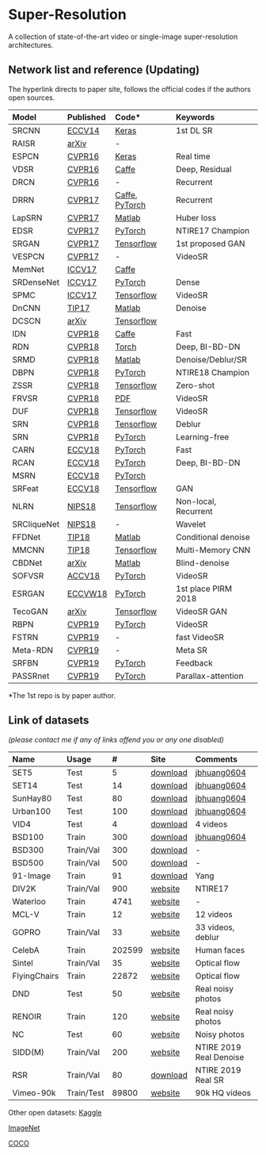 # Super-Resolution
A collection of state-of-the-art video or single-image super-resolution architectures.

## Network list and reference (Updating)
The hyperlink directs to paper site, follows the official codes if the authors open sources.

|Model |Published |Code* |Keywords|
|:-----|:---------|:-----|:-------|
|SRCNN|[ECCV14](https://arxiv.org/abs/1501.00092)|[Keras](https://github.com/qobilidop/srcnn)| 1st DL SR |
|RAISR|[arXiv](https://arxiv.org/abs/1606.01299)|-|| Google, Pixel 3 |
|ESPCN|[CVPR16](https://arxiv.org/abs/1609.05158)|[Keras](https://github.com/qobilidop/srcnn)| Real time |
|VDSR|[CVPR16](https://arxiv.org/abs/1511.04587)|[Caffe](https://github.com/huangzehao/caffe-vdsr)| Deep, Residual |
|DRCN|[CVPR16](https://arxiv.org/abs/1511.04491)|-| Recurrent ||
|DRRN|[CVPR17](http://cvlab.cse.msu.edu/pdfs/Tai_Yang_Liu_CVPR2017.pdf)|[Caffe](https://github.com/tyshiwo/DRRN_CVPR17), [PyTorch](https://github.com/jt827859032/DRRN-pytorch)| Recurrent |
|LapSRN|[CVPR17](http://vllab.ucmerced.edu/wlai24/LapSRN/)|[Matlab](https://github.com/phoenix104104/LapSRN)| Huber loss |
|EDSR|[CVPR17](https://arxiv.org/abs/1707.02921)|[PyTorch](https://github.com/thstkdgus35/EDSR-PyTorch)| NTIRE17 Champion |
|SRGAN|[CVPR17](https://arxiv.org/abs/1609.04802)|[Tensorflow](https://github.com/jiaming-wang/SRGAN-tensorflow)| 1st proposed GAN |
|VESPCN|[CVPR17](https://arxiv.org/abs/1611.05250)|-| VideoSR |
|MemNet|[ICCV17](https://arxiv.org/abs/1708.02209)|[Caffe](https://github.com/tyshiwo/MemNet)||
|SRDenseNet|[ICCV17](http://openaccess.thecvf.com/content_ICCV_2017/papers/Tong_Image_Super-Resolution_Using_ICCV_2017_paper.pdf)|[PyTorch](https://github.com/wxywhu/SRDenseNet-pytorch)| Dense |
|SPMC|[ICCV17](https://arxiv.org/abs/1704.02738)|[Tensorflow](https://github.com/jiangsutx/SPMC_VideoSR)| VideoSR |
|DnCNN|[TIP17](http://ieeexplore.ieee.org/document/7839189/)|[Matlab](https://github.com/cszn/DnCNN)| Denoise |
|DCSCN|[arXiv](https://arxiv.org/abs/1707.05425)|[Tensorflow](https://github.com/jiny2001/dcscn-super-resolution)||
|IDN|[CVPR18](https://arxiv.org/abs/1803.09454)|[Caffe](https://github.com/Zheng222/IDN-Caffe)| Fast |
|RDN|[CVPR18](https://arxiv.org/abs/1802.08797)|[Torch](https://github.com/yulunzhang/RDN)| Deep, BI-BD-DN |
|SRMD|[CVPR18](https://arxiv.org/abs/1712.06116)|[Matlab](https://github.com/cszn/SRMD)| Denoise/Deblur/SR |
|DBPN|[CVPR18](https://arxiv.org/abs/1803.02735)|[PyTorch](https://github.com/alterzero/DBPN-Pytorch)| NTIRE18 Champion |
|ZSSR|[CVPR18](http://www.wisdom.weizmann.ac.il/~vision/zssr/)|[Tensorflow](https://github.com/assafshocher/ZSSR)| Zero-shot |
|FRVSR|[CVPR18](https://arxiv.org/abs/1801.04590)|[PDF](https://github.com/msmsajjadi/FRVSR)| VideoSR |
|DUF|[CVPR18](http://openaccess.thecvf.com/content_cvpr_2018/papers/Jo_Deep_Video_Super-Resolution_CVPR_2018_paper.pdf)|[Tensorflow](https://github.com/yhjo09/VSR-DUF)| VideoSR |
|SRN|[CVPR18](http://openaccess.thecvf.com/content_cvpr_2018/papers/Tao_Scale-Recurrent_Network_for_CVPR_2018_paper.pdf)|[Tensorflow](https://github.com/cgtuebingen/learning-blind-motion-deblurring)| Deblur |
|SRN|[CVPR18](https://sites.skoltech.ru/app/data/uploads/sites/25/2018/04/deep_image_prior.pdf)|[PyTorch](https://github.com/DmitryUlyanov/deep-image-prior)| Learning-free |
|CARN|[ECCV18](https://arxiv.org/abs/1803.08664)|[PyTorch](https://github.com/nmhkahn/CARN-pytorch)| Fast |
|RCAN|[ECCV18](https://arxiv.org/abs/1807.02758)|[PyTorch](https://github.com/yulunzhang/RCAN)| Deep, BI-BD-DN |
|MSRN|[ECCV18](http://openaccess.thecvf.com/content_ECCV_2018/papers/Juncheng_Li_Multi-scale_Residual_Network_ECCV_2018_paper.pdf)|[PyTorch](https://github.com/MIVRC/MSRN-PyTorch)| |
|SRFeat|[ECCV18](http://openaccess.thecvf.com/content_ECCV_2018/papers/Seong-Jin_Park_SRFeat_Single_Image_ECCV_2018_paper.pdf)|[Tensorflow](https://github.com/HyeongseokSon1/SRFeat)| GAN |
|NLRN|[NIPS18](https://papers.nips.cc/paper/7439-non-local-recurrent-network-for-image-restoration.pdf)|[Tensorflow](https://github.com/Ding-Liu/NLRN)| Non-local, Recurrent |
|SRCliqueNet|[NIPS18](https://arxiv.org/abs/1809.04508)|-| Wavelet |
|FFDNet|[TIP18](https://ieeexplore.ieee.org/document/8365806/)|[Matlab](https://github.com/cszn/FFDNet)| Conditional denoise|
|MMCNN|[TIP18](https://ieeexplore.ieee.org/document/8579237/)|[Tensorflow](https://github.com/psychopa4/MMCNN)| Multi-Memory CNN|
|CBDNet|[arXiv](https://arxiv.org/abs/1807.04686)|[Matlab](https://github.com/GuoShi28/CBDNet)| Blind-denoise |
|SOFVSR|[ACCV18](http://arxiv.org/abs/1809.08573)|[PyTorch](https://github.com/LongguangWang/SOF-VSR)| VideoSR |
|ESRGAN|[ECCVW18](http://arxiv.org/abs/1809.00219)|[PyTorch](https://github.com/xinntao/ESRGAN)|1st place PIRM 2018|
|TecoGAN|[arXiv](http://arxiv.org/abs/1811.09393)|[Tensorflow](https://github.com/thunil/TecoGAN)| VideoSR GAN|
|RBPN|[CVPR19](https://arxiv.org/abs/1903.10128)|[PyTorch](https://github.com/alterzero/RBPN-PyTorch)| VideoSR |
|FSTRN|[CVPR19](https://arxiv.org/pdf/1904.02870.pdf)|-| fast VideoSR |
|Meta-RDN|[CVPR19](https://arxiv.org/pdf/1903.00875.pdf)|-| Meta SR |
|SRFBN|[CVPR19](https://arxiv.org/pdf/1903.09814.pdf)|[PyTorch](https://github.com/Paper99/SRFBN_CVPR19)| Feedback |
|PASSRnet|[CVPR19](https://arxiv.org/pdf/1903.05784.pdf)|[PyTorch](https://github.com/LongguangWang/PASSRnet)| Parallax-attention |

\*The 1st repo is by paper author.

## Link of datasets
*(please contact me if any of links offend you or any one disabled)*

|Name|Usage|#|Site|Comments|
|:---|:----|:----|:---|:-----|
|SET5|Test|5|[download](https://uofi.box.com/shared/static/kfahv87nfe8ax910l85dksyl2q212voc.zip)|[jbhuang0604](https://github.com/jbhuang0604/SelfExSR)|
|SET14|Test|14|[download](https://uofi.box.com/shared/static/igsnfieh4lz68l926l8xbklwsnnk8we9.zip)|[jbhuang0604](https://github.com/jbhuang0604/SelfExSR)|
|SunHay80|Test|80|[download](https://uofi.box.com/shared/static/rirohj4773jl7ef752r330rtqw23djt8.zip)|[jbhuang0604](https://github.com/jbhuang0604/SelfExSR)|
|Urban100|Test|100|[download](https://uofi.box.com/shared/static/65upg43jjd0a4cwsiqgl6o6ixube6klm.zip)|[jbhuang0604](https://github.com/jbhuang0604/SelfExSR)|
|VID4|Test|4|[download](https://people.csail.mit.edu/celiu/CVPR2011/videoSR.zip)|4 videos|
|BSD100|Train|300|[download](https://uofi.box.com/shared/static/qgctsplb8txrksm9to9x01zfa4m61ngq.zip)|[jbhuang0604](https://github.com/jbhuang0604/SelfExSR)|
|BSD300|Train/Val|300|[download](https://www2.eecs.berkeley.edu/Research/Projects/CS/vision/grouping/segbench/BSDS300-images.tgz)|-|
|BSD500|Train/Val|500|[download](http://www.eecs.berkeley.edu/Research/Projects/CS/vision/grouping/BSR/BSR_bsds500.tgz)|-|
|91-Image|Train|91|[download](http://www.ifp.illinois.edu/~jyang29/codes/ScSR.rar)|Yang|
|DIV2K|Train/Val|900|[website](https://data.vision.ee.ethz.ch/cvl/DIV2K/)|NTIRE17|
|Waterloo|Train|4741|[website](https://ece.uwaterloo.ca/~k29ma/exploration/)|-|
|MCL-V|Train|12|[website](http://mcl.usc.edu/mcl-v-database/)|12 videos|
|GOPRO|Train/Val|33|[website](https://github.com/SeungjunNah/DeepDeblur_release)|33 videos, deblur|
|CelebA|Train|202599|[website](http://mmlab.ie.cuhk.edu.hk/projects/CelebA.html)|Human faces|
|Sintel|Train/Val|35|[website](http://sintel.is.tue.mpg.de/downloads)|Optical flow|
|FlyingChairs|Train|22872|[website](https://lmb.informatik.uni-freiburg.de/resources/datasets/FlyingChairs.en.html#flyingchairs)|Optical flow|
|DND|Test|50|[website](https://noise.visinf.tu-darmstadt.de/)|Real noisy photos|
|RENOIR|Train|120|[website](http://ani.stat.fsu.edu/~abarbu/Renoir.html)|Real noisy photos|
|NC|Test|60|[website](http://demo.ipol.im/demo/125/)|Noisy photos|
|SIDD(M)|Train/Val|200|[website](https://www.eecs.yorku.ca/~kamel/sidd/)|NTIRE 2019 Real Denoise|
|RSR|Train/Val|80|[download]()|NTIRE 2019 Real SR|
|Vimeo-90k|Train/Test|89800|[website](http://toflow.csail.mit.edu/)|90k HQ videos|

Other open datasets:
[Kaggle](https://www.kaggle.com/datasets)

[ImageNet](http://www.image-net.org/)

[COCO](http://cocodataset.org/)
